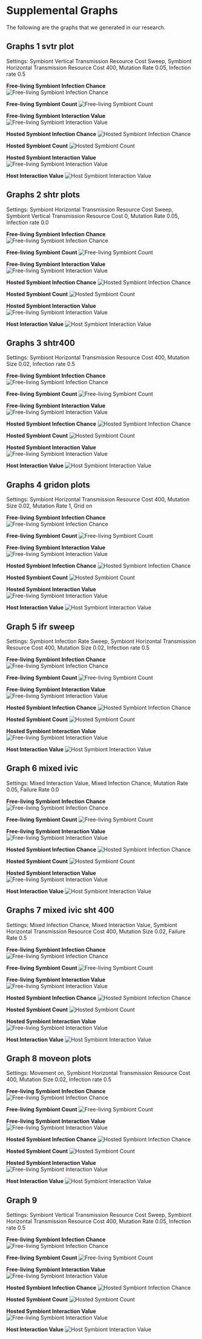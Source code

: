 # Supplemental Graphs
The following are the graphs that we generated in our research.

## Graphs 1 svtr plot
Settings: Symbiont Vertical Transmission Resource Cost Sweep, Symbiont Horizontal Transmission Resource Cost 400, Mutation Rate 0.05, Infection rate 0.5

**Free-living Symbiont Infection Chance**
![Free-living Symbiont Infection Chance](../Graphs/svtr_plot/fic.png)

**Free-living Symbiont Count**
![Free-living Symbiont Count](../Graphs/svtr_plot/fsc.png)

**Free-living Symbiont Interaction Value**
![Free-living Symbiont Interaction Value](../Graphs/svtr_plot/fsv.png)

**Hosted Symbiont Infection Chance**
![Hosted Symbiont Infection Chance](../Graphs/svtr_plot/hic.png)

**Hosted Symbiont Count**
![Hosted Symbiont Count](../Graphs/svtr_plot/hsc.png)

**Hosted Symbiont Interaction Value**
![Free-living Symbiont Interaction Value](../Graphs/svtr_plot/hsv.png)

**Host Interaction Value**
![Host Symbiont Interaction Value](../Graphs/svtr_plot/hv.png)

## Graphs 2 shtr plots
Settings: Symbiont Horizontal Transmission Resource Cost Sweep, Symbiont Vertical Transmission Resource Cost 0, Mutation Rate 0.05, Infection rate 0.0

**Free-living Symbiont Infection Chance**
![Free-living Symbiont Infection Chance](../Graphs/shtr_plots/fic.png)

**Free-living Symbiont Count**
![Free-living Symbiont Count](../Graphs/shtr_plots/fsc.png)

**Free-living Symbiont Interaction Value**
![Free-living Symbiont Interaction Value](../Graphs/shtr_plots/fsv.png)

**Hosted Symbiont Infection Chance**
![Hosted Symbiont Infection Chance](../Graphs/shtr_plots/hic.png)

**Hosted Symbiont Count**
![Hosted Symbiont Count](../Graphs/shtr_plots/hsc.png)

**Hosted Symbiont Interaction Value**
![Free-living Symbiont Interaction Value](../Graphs/shtr_plots/hsv.png)

**Host Interaction Value**
![Host Symbiont Interaction Value](../Graphs/shtr_plots/hv.png)

## Graphs 3 shtr400

Settings: Symbiont Horizontal Transmission Resource Cost 400, Mutation Size 0.02, Infection rate 0.5

**Free-living Symbiont Infection Chance**
![Free-living Symbiont Infection Chance](../Graphs/shtr400_mts_0.02_ifr_0.5_plots/fic.png)

**Free-living Symbiont Count**
![Free-living Symbiont Count](../Graphs/shtr400_mts_0.02_ifr_0.5_plots/fsc.png)

**Free-living Symbiont Interaction Value**
![Free-living Symbiont Interaction Value](../Graphs/shtr400_mts_0.02_ifr_0.5_plots/fsv.png)

**Hosted Symbiont Infection Chance**
![Hosted Symbiont Infection Chance](../Graphs/shtr400_mts_0.02_ifr_0.5_plots/hic.png)

**Hosted Symbiont Count**
![Hosted Symbiont Count](../Graphs/shtr400_mts_0.02_ifr_0.5_plots/hsc.png)

**Hosted Symbiont Interaction Value**
![Free-living Symbiont Interaction Value](../Graphs/shtr400_mts_0.02_ifr_0.5_plots/hsv.png)

**Host Interaction Value**
![Host Symbiont Interaction Value](../Graphs/shtr400_mts_0.02_ifr_0.5_plots/hv.png)

## Graphs 4 gridon plots

Settings: Symbiont Horizontal Transmission Resource Cost 400, Mutation Size 0.02, Mutation Rate 1, Grid on

**Free-living Symbiont Infection Chance**
![Free-living Symbiont Infection Chance](../Graphs/gridon_plots/fic.png)

**Free-living Symbiont Count**
![Free-living Symbiont Count](../Graphs/gridon_plots/fsc.png)

**Free-living Symbiont Interaction Value**
![Free-living Symbiont Interaction Value](../Graphs/gridon_plots/fsv.png)

**Hosted Symbiont Infection Chance**
![Hosted Symbiont Infection Chance](../Graphs/gridon_plots/hic.png)

**Hosted Symbiont Count**
![Hosted Symbiont Count](../Graphs/gridon_plots/hsc.png)

**Hosted Symbiont Interaction Value**
![Free-living Symbiont Interaction Value](../Graphs/gridon_plots/hsv.png)

**Host Interaction Value**
![Host Symbiont Interaction Value](../Graphs/gridon_plots/hv.png)

## Graph 5 ifr sweep

Settings: Symbiont Infection Rate Sweep, Symbiont Horizontal Transmission Resource Cost 400, Mutation Size 0.02, Infection rate 0.5

**Free-living Symbiont Infection Chance**
![Free-living Symbiont Infection Chance](../Graphs/ifr_sweep_mts0.02_shtr400_ifr_0.5/fic.png)

**Free-living Symbiont Count**
![Free-living Symbiont Count](../Graphs/ifr_sweep_mts0.02_shtr400_ifr_0.5/fsc.png)

**Free-living Symbiont Interaction Value**
![Free-living Symbiont Interaction Value](../Graphs/ifr_sweep_mts0.02_shtr400_ifr_0.5/fsv.png)

**Hosted Symbiont Infection Chance**
![Hosted Symbiont Infection Chance](../Graphs/ifr_sweep_mts0.02_shtr400_ifr_0.5/hic.png)

**Hosted Symbiont Count**
![Hosted Symbiont Count](../Graphs/ifr_sweep_mts0.02_shtr400_ifr_0.5/hsc.png)

**Hosted Symbiont Interaction Value**
![Free-living Symbiont Interaction Value](../Graphs/ifr_sweep_mts0.02_shtr400_ifr_0.5/hsv.png)

**Host Interaction Value**
![Host Symbiont Interaction Value](../Graphs/ifr_sweep_mts0.02_shtr400_ifr_0.5/hv.png)

## Graph 6 mixed ivic
Settings: Mixed Interaction Value, Mixed Infection Chance, Mutation Rate 0.05, Failure Rate 0.0

**Free-living Symbiont Infection Chance**
![Free-living Symbiont Infection Chance](../Graphs/mixed_ivic_mts0.05_fr0.0/fic.png)

**Free-living Symbiont Count**
![Free-living Symbiont Count](../Graphs/mixed_ivic_mts0.05_fr0.0/fsc.png)

**Free-living Symbiont Interaction Value**
![Free-living Symbiont Interaction Value](../Graphs/mixed_ivic_mts0.05_fr0.0/fsv.png)

**Hosted Symbiont Infection Chance**
![Hosted Symbiont Infection Chance](../Graphs/mixed_ivic_mts0.05_fr0.0/hic.png)

**Hosted Symbiont Count**
![Hosted Symbiont Count](../Graphs/mixed_ivic_mts0.05_fr0.0/hsc.png)

**Hosted Symbiont Interaction Value**
![Free-living Symbiont Interaction Value](../Graphs/mixed_ivic_mts0.05_fr0.0/hsv.png)

**Host Interaction Value**
![Host Symbiont Interaction Value](../Graphs/mixed_ivic_mts0.05_fr0.0/hv.png)

## Graphs 7 mixed ivic sht 400

Settings: Mixed Infection Chance, Mixed Interaction Value,  Symbiont Horizontal Transmission Resource Cost 400, Mutation Size 0.02, Failure Rate 0.5

**Free-living Symbiont Infection Chance**
![Free-living Symbiont Infection Chance](../Graphs/mixedivic_plots_shtr400_fr_0.5_mts_0.02/fic.png)

**Free-living Symbiont Count**
![Free-living Symbiont Count](../Graphs/mixedivic_plots_shtr400_fr_0.5_mts_0.02/fsc.png)

**Free-living Symbiont Interaction Value**
![Free-living Symbiont Interaction Value](../Graphs/mixedivic_plots_shtr400_fr_0.5_mts_0.02/fsv.png)

**Hosted Symbiont Infection Chance**
![Hosted Symbiont Infection Chance](../Graphs/mixedivic_plots_shtr400_fr_0.5_mts_0.02/hic.png)

**Hosted Symbiont Count**
![Hosted Symbiont Count](../Graphs/mixedivic_plots_shtr400_fr_0.5_mts_0.02/hsc.png)

**Hosted Symbiont Interaction Value**
![Free-living Symbiont Interaction Value](../Graphs/mixedivic_plots_shtr400_fr_0.5_mts_0.02/hsv.png)

**Host Interaction Value**
![Host Symbiont Interaction Value](../Graphs/mixedivic_plots_shtr400_fr_0.5_mts_0.02/hv.png)

## Graph 8 moveon plots
Settings: Movement on, Symbiont Horizontal Transmission Resource Cost 400, Mutation Size 0.02, Infection rate 0.5

**Free-living Symbiont Infection Chance**
![Free-living Symbiont Infection Chance](../Graphs/moveon_plots/fic.png)

**Free-living Symbiont Count**
![Free-living Symbiont Count](../Graphs/moveon_plots/fsc.png)

**Free-living Symbiont Interaction Value**
![Free-living Symbiont Interaction Value](../Graphs/moveon_plots/fsv.png)

**Hosted Symbiont Infection Chance**
![Hosted Symbiont Infection Chance](../Graphs/moveon_plots/hic.png)

**Hosted Symbiont Count**
![Hosted Symbiont Count](../Graphs/moveon_plots/hsc.png)

**Hosted Symbiont Interaction Value**
![Free-living Symbiont Interaction Value](../Graphs/moveon_plots/hsv.png)

**Host Interaction Value**
![Host Symbiont Interaction Value](../Graphs/moveon_plots/hv.png)

## Graph 9

Settings: Symbiont Vertical Transmission Resource Cost Sweep, Symbiont Horizontal Transmission Resource Cost 400, Mutation Rate 0.05, Infection rate 0.5

**Free-living Symbiont Infection Chance**
![Free-living Symbiont Infection Chance](../Graphs/mts_sweep_plots/fic.png)

**Free-living Symbiont Count**
![Free-living Symbiont Count](../Graphs/mts_sweep_plots/fsc.png)

**Free-living Symbiont Interaction Value**
![Free-living Symbiont Interaction Value](../Graphs/mts_sweep_plots/fsv.png)

**Hosted Symbiont Infection Chance**
![Hosted Symbiont Infection Chance](../Graphs/mts_sweep_plots/hic.png)

**Hosted Symbiont Count**
![Hosted Symbiont Count](../Graphs/mts_sweep_plots/hsc.png)

**Hosted Symbiont Interaction Value**
![Free-living Symbiont Interaction Value](../Graphs/mts_sweep_plots/hsv.png)

**Host Interaction Value**
![Host Symbiont Interaction Value](../Graphs/mts_sweep_plots/hv.png)
